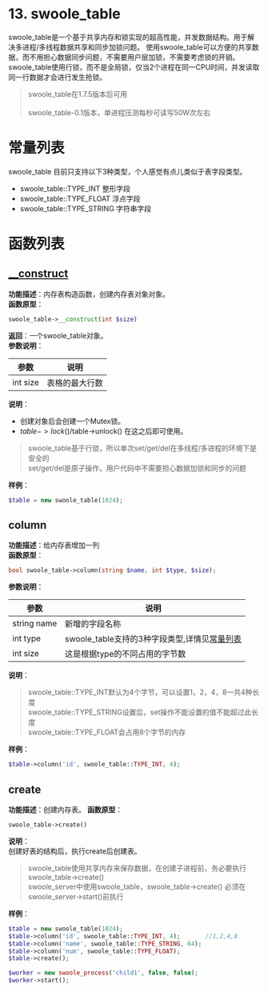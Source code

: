 # 13. swoole_table

swoole_table是一个基于共享内存和锁实现的超高性能，并发数据结构。用于解决多进程/多线程数据共享和同步加锁问题。 使用swoole_table可以方便的共享数据，而不用担心数据同步问题，不需要用户层加锁，不需要考虑锁的开销。  
swoole_table使用行锁，而不是全局锁，仅当2个进程在同一CPU时间，并发读取同一行数据才会进行发生抢锁。

> swoole_table在1.7.5版本后可用<br>  
swoole_table-0.1版本，单进程压测每秒可读写50W次左右<br>

# 常量列表

swoole_table 目前只支持以下3种类型，个人感觉有点儿类似于表字段类型。
* swoole_table::TYPE_INT 整形字段  
* swoole_table::TYPE_FLOAT 浮点字段
* swoole_table::TYPE_STRING 字符串字段

# 函数列表

## [__construct](#swoole_table__construct)
**功能描述**：内存表构造函数，创建内存表对象对象。  
**函数原型**：  
```php
swoole_table->__construct(int $size)
```
**返回**：一个swoole_table对象。  
**参数说明**：  

| 参数        | 说明   |  
|  --------  |  -------- |  
| int size |   表格的最大行数   |  
**说明**：  
* 创建对象后会创建一个Mutex锁。  
* $table->lock()/$table->unlock() 在这之后即可使用。   

> swoole_table基于行锁，所以单次set/get/del在多线程/多进程的环境下是安全的  
set/get/del是原子操作，用户代码中不需要担心数据加锁和同步的问题  

**样例**：  
```php
$table = new swoole_table(1024);
```

## column
**功能描述**：给内存表增加一列  
**函数原型**：  
```php
bool swoole_table->column(string $name, int $type, $size);
```

**参数说明**：  

| 参数        | 说明   |  
|  --------  |  -------- |  
| string name  |  新增的字段名称  |  
| int type  |  swoole_table支持的3种字段类型,详情见[常量列表](#%E5%B8%B8%E9%87%8F%E5%88%97%E8%A1%A8) |  
| int size |  这是根据type的不同占用的字节数 |  

**说明**：

> swoole_table::TYPE_INT默认为4个字节，可以设置1，2，4，8一共4种长度  
swoole_table::TYPE_STRING设置后，set操作不能设置的值不能超过此长度  
swoole_table::TYPE_FLOAT会占用8个字节的内存  

**样例**：  
```php
$table->column('id', swoole_table::TYPE_INT, 4); 
```

## create
**功能描述**：创建内存表。
**函数原型**：
```php
swoole_table->create()
```
**说明**：  
创建好表的结构后，执行create后创建表。  

> swoole_table使用共享内存来保存数据，在创建子进程前，务必要执行swoole_table->create()  
swoole_server中使用swoole_table，swoole_table->create() 必须在swoole_server->start()前执行

**样例**：  
```php
$table = new swoole_table(1024);
$table->column('id', swoole_table::TYPE_INT, 4);       //1,2,4,8
$table->column('name', swoole_table::TYPE_STRING, 64);
$table->column('num', swoole_table::TYPE_FLOAT);
$table->create();

$worker = new swoole_process('child1', false, false);
$worker->start();
```
